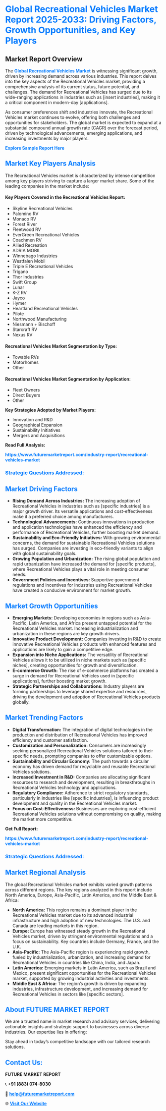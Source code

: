 <h1 style="color: #007BFF;">Global Recreational Vehicles Market Report 2025-2033: Driving Factors, Growth Opportunities, and Key Players</h1>

<section id="overview">
<h2>Market Report Overview</h2>
<p>The <a href="https://www.futuremarketreport.com/industry-report/recreational-vehicles-market" style="color: #007BFF; text-decoration: none;"><strong>Global Recreational Vehicles Market</strong></a> is witnessing significant growth, driven by increasing demand across various industries. This report delves into the key aspects of the Recreational Vehicles market, providing a comprehensive analysis of its current status, future potential, and challenges. The demand for Recreational Vehicles has surged due to its wide-ranging applications in industries such as [insert industries], making it a critical component in modern-day [applications].</p>
<p>As consumer preferences shift and industries innovate, the Recreational Vehicles market continues to evolve, offering both challenges and opportunities for stakeholders. The global market is expected to expand at a substantial compound annual growth rate (CAGR) over the forecast period, driven by technological advancements, emerging applications, and increasing investments by major players.</p>
</section>

<section id="overview">
<p><a href="https://www.futuremarketreport.com/request-sample/reportId=90777" style="color: #007BFF; text-decoration: none;"><strong>Explore Sample Report Here</strong></a></p>
</section>

<section id="key-players">
<h2 style="color: #007BFF;">Market Key Players Analysis</h2>
<p>The Recreational Vehicles market is characterized by intense competition among key players striving to capture a larger market share. Some of the leading companies in the market include:</p>
<h4>Key Players Covered in the Recreational Vehicles Report:</h4>
<ul><li>Skyline Recreational Vehicles</li><li>Palomino RV</li><li>Monaco RV</li><li>Forest River</li><li>Fleetwood RV</li><li>EverGreen Recreational Vehicles</li><li>Coachmen RV</li><li>Allied Recreation</li><li>ADRIA MOBIL</li><li>Winnebago Industries</li><li>Westfalen Mobil</li><li>Triple E Recreational Vehicles</li><li>Trigano</li><li>Thor Industries</li><li>Swift Group</li><li>Lunar</li><li>K-Z RV</li><li>Jayco</li><li>Hymer</li><li>Heartland Recreational Vehicles</li><li>Pilote</li><li>Northwood Manufacturing</li><li>Niesmann + Bischoff</li><li>Starcraft RV</li><li>Nexus RV</li></ul>
<h4>Recreational Vehicles Market Segmentation by Type:</h4>
<ul><li>Towable RVs</li><li>Motorhomes</li><li>Other</li></ul>

<h4>Recreational Vehicles Market Segmentation by Application:</h4>
<ul><li>Fleet Owners</li><li>Direct Buyers</li><li>Other</li></ul>
<p><strong>Key Strategies Adopted by Market Players:</strong></p>
<ul>
<li>Innovation and R&D</li>
<li>Geographical Expansion</li>
<li>Sustainability Initiatives</li>
<li>Mergers and Acquisitions</li>
</ul>
</section>

<section>
<p><strong>Read Full Analysis: </strong></p><a href="https://www.futuremarketreport.com/industry-report/recreational-vehicles-market" style="color: #007BFF; text-decoration: none;"><strong>https://www.futuremarketreport.com/industry-report/recreational-vehicles-market</strong></a>
<h3 style="color: #007BFF;">Strategic Questions Addressed:</h3>
</section>

<section id="driving-factors">
<h2 style="color: #007BFF;">Market Driving Factors</h2>
<ul>
<li><strong>Rising Demand Across Industries:</strong> The increasing adoption of Recreational Vehicles in industries such as [specific industries] is a major growth driver. Its versatile applications and cost-effectiveness make it a preferred choice among manufacturers.</li>
<li><strong>Technological Advancements:</strong> Continuous innovations in production and application technologies have enhanced the efficiency and performance of Recreational Vehicles, further boosting market demand.</li>
<li><strong>Sustainability and Eco-Friendly Initiatives:</strong> With growing environmental concerns, the demand for sustainable Recreational Vehicles solutions has surged. Companies are investing in eco-friendly variants to align with global sustainability goals.</li>
<li><strong>Growing Population and Urbanization:</strong> The rising global population and rapid urbanization have increased the demand for [specific products], where Recreational Vehicles plays a vital role in meeting consumer needs.</li>
<li><strong>Government Policies and Incentives:</strong> Supportive government regulations and incentives for industries using Recreational Vehicles have created a conducive environment for market growth.</li>
</ul>
</section>

<section id="growth-opportunities">
<h2 style="color: #007BFF;">Market Growth Opportunities</h2>
<ul>
<li><strong>Emerging Markets:</strong> Developing economies in regions such as Asia-Pacific, Latin America, and Africa present untapped potential for the Recreational Vehicles market. Increasing industrialization and urbanization in these regions are key growth drivers.</li>
<li><strong>Innovative Product Development:</strong> Companies investing in R&D to create innovative Recreational Vehicles products with enhanced features and applications are likely to gain a competitive edge.</li>
<li><strong>Expansion into Niche Applications:</strong> The versatility of Recreational Vehicles allows it to be utilized in niche markets such as [specific niches], creating opportunities for growth and diversification.</li>
<li><strong>E-commerce Growth:</strong> The rise of e-commerce platforms has created a surge in demand for Recreational Vehicles used in [specific applications], further boosting market growth.</li>
<li><strong>Strategic Partnerships and Collaborations:</strong> Industry players are forming partnerships to leverage shared expertise and resources, driving the development and adoption of Recreational Vehicles products globally.</li>
</ul>
</section>

<section id="trending-factors">
<h2 style="color: #007BFF;">Market Trending Factors</h2>
<ul>
<li><strong>Digital Transformation:</strong> The integration of digital technologies in the production and distribution of Recreational Vehicles has improved efficiency and customer satisfaction.</li>
<li><strong>Customization and Personalization:</strong> Consumers are increasingly seeking personalized Recreational Vehicles solutions tailored to their specific needs, prompting companies to offer customizable options.</li>
<li><strong>Sustainability and Circular Economy:</strong> The push towards a circular economy has driven demand for recyclable and reusable Recreational Vehicles solutions.</li>
<li><strong>Increased Investment in R&D:</strong> Companies are allocating significant resources to research and development, resulting in breakthroughs in Recreational Vehicles technology and applications.</li>
<li><strong>Regulatory Compliance:</strong> Adherence to strict regulatory standards, particularly in industries like [specific industries], is influencing product development and quality in the Recreational Vehicles market.</li>
<li><strong>Focus on Cost-Effectiveness:</strong> Businesses are exploring cost-efficient Recreational Vehicles solutions without compromising on quality, making the market more competitive.</li>
</ul>
</section>

<section>
<p><strong>Get Full Report: </strong></p><a href="https://www.futuremarketreport.com/industry-report/recreational-vehicles-market" style="color: #007BFF; text-decoration: none;"><strong>https://www.futuremarketreport.com/industry-report/recreational-vehicles-market</strong></a>
<h3 style="color: #007BFF;">Strategic Questions Addressed:</h3>
</section>


<section id="regional-analysis">
<h2 style="color: #007BFF;">Market Regional Analysis</h2>
<p>The global Recreational Vehicles market exhibits varied growth patterns across different regions. The key regions analyzed in this report include North America, Europe, Asia-Pacific, Latin America, and the Middle East & Africa:</p>
<ul>
<li><strong>North America:</strong> This region remains a dominant player in the Recreational Vehicles market due to its advanced industrial infrastructure and high adoption of new technologies. The U.S. and Canada are leading markets in this region.</li>
<li><strong>Europe:</strong> Europe has witnessed steady growth in the Recreational Vehicles market, driven by stringent environmental regulations and a focus on sustainability. Key countries include Germany, France, and the U.K.</li>
<li><strong>Asia-Pacific:</strong> The Asia-Pacific region is experiencing rapid growth, fueled by industrialization, urbanization, and increasing demand for Recreational Vehicles in countries like China, India, and Japan.</li>
<li><strong>Latin America:</strong> Emerging markets in Latin America, such as Brazil and Mexico, present significant opportunities for the Recreational Vehicles market, supported by growing industrial activities and investments.</li>
<li><strong>Middle East & Africa:</strong> The region’s growth is driven by expanding industries, infrastructure development, and increasing demand for Recreational Vehicles in sectors like [specific sectors].</li>
</ul>
</section>

<footer>
<h2 style="color: #007BFF;">About FUTURE MARKET REPORT</h2>
<p>We are a trusted name in market research and advisory services, delivering actionable insights and strategic support to businesses across diverse industries. Our expertise lies in offering:</p>

<p>Stay ahead in today’s competitive landscape with our tailored research solutions.</p>

<h2 style="color: #007BFF;">Contact Us:</h2>
<p><strong>FUTURE MARKET REPORT</strong></p>
<p>📞 <strong>+91 (883) 074-8030</strong></p>
<p>📧 <strong><a href="mailto:help@futuremarketreport.com" style="color: #007BFF;">help@futuremarketreport.com</a></strong></p>
<p>🌐 <strong><a href="https://www.futuremarketreport.com/" style="color: #007BFF;">Visit Our Website</a></strong></p>
</footer>